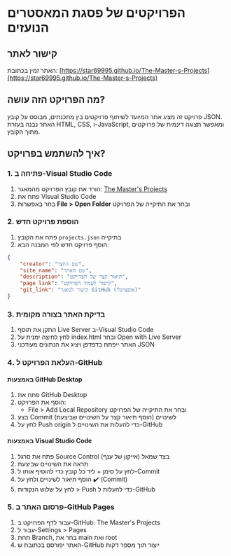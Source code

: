 # הפרויקטים של פסגת המאסטרים הנועזים

## קישור לאתר
האתר זמין בכתובת: [https://star69995.github.io/The-Master-s-Projects](https://star69995.github.io/The-Master-s-Projects)

## מה הפרויקט הזה עושה?
פרויקט זה מציג אתר המיועד לשיתוף פרויקטים בין מתכנתים, מבוסס על קובץ JSON. האתר נבנה בעזרת HTML, CSS, ו-JavaScript, ומאפשר תצוגה דינמית של פרויקטים מתוך הקובץ.

## איך להשתמש בפרויקט?

### 1. פתיחה ב-Visual Studio Code
1. הורד את קובץ הפרויקט מהמאגר: [The Master's Projects](https://github.com/Star69995/The-Master-s-Projects)
2. פתח את Visual Studio Code
3. בחר באפשרות **File > Open Folder** ובחר את התיקייה של הפרויקט

### 2. הוספת פרויקט חדש
1. פתח את הקובץ `projects.json` בתיקייה
2. הוסף פרויקט חדש לפי המבנה הבא:

```json
{
    "creator": "שם היוצר",
    "site_name": "שם האתר",
    "description": "תיאור קצר של הפרויקט",
    "page_link": "קישור לעמוד הפרויקט",
    "git_link": "קישור למאגר GitHub (אופציונלי)"
}
```

### 3. בדיקת האתר בצורה מקומית
1. התקן את תוסף Live Server ב-Visual Studio Code
2. לחץ לחיצה ימנית על index.html ובחר Open with Live Server
3. האתר ייפתח בדפדפן ויציג את הנתונים מעודכני JSON

### 4. העלאת הפרויקט ל-GitHub

#### באמצעות GitHub Desktop
1. פתח את GitHub Desktop
2. הוסף את הפרויקט:
   - File > Add Local Repository ובחר את התיקייה של הפרויקט
3. בצע Commit לשינויים (הוסף תיאור קצר על השינויים שביצעת)
4. לחץ על Push origin כדי להעלות את השינויים ל-GitHub

#### באמצעות Visual Studio Code
1. פתח את סרגל Source Control (אייקון של ענף) בצד שמאל
2. תראה את השינויים שביצעת
3. לחץ על סימן + ליד כל קובץ כדי להוסיף אותו ל-Commit
4. הוסף תיאור לשינויים ולחץ על ✔️ (Commit)
5. לחץ על שלוש הנקודות > Push כדי להעלות ל-GitHub

### 5. פרסום האתר ב-GitHub Pages
1. עבור לדף הפרויקט ב-GitHub: The Master's Projects
2. עבור ל-Settings > Pages
3. תחת Branch, בחר את main ואת root
4. האתר יפורסם בכתובת ש-GitHub ייצור תוך מספר דקות